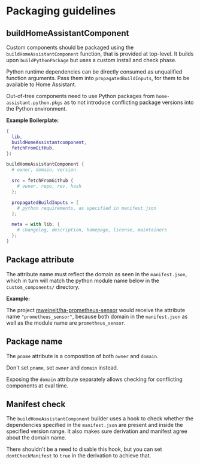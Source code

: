 # Packaging guidelines

## buildHomeAssistantComponent

Custom components should be packaged using the
 `buildHomeAssistantComponent` function, that is provided at top-level.
It builds upon `buildPythonPackage` but uses a custom install and check
phase.

Python runtime dependencies can be directly consumed as unqualified
function arguments. Pass them into `propagatedBuildInputs`, for them to
be available to Home Assistant.

Out-of-tree components need to use Python packages from
`home-assistant.python.pkgs` as to not introduce conflicting package
versions into the Python environment.


**Example Boilerplate:**

```nix
{
  lib,
  buildHomeAssistantcomponent,
  fetchFromGitHub,
}:

buildHomeAssistantComponent {
  # owner, domain, version

  src = fetchFromGithub {
    # owner, repo, rev, hash
  };

  propagatedBuildInputs = [
    # python requirements, as specified in manifest.json
  ];

  meta = with lib; {
    # changelog, description, homepage, license, maintainers
  };
}
```

## Package attribute

The attribute name must reflect the domain as seen in the
`manifest.json`, which in turn will match the python module name below
in the `custom_components/` directory.

**Example:**

The project [mweinelt/ha-prometheus-sensor](https://github.com/mweinelt/ha-prometheus-sensor/blob/1.0.0/custom_components/prometheus_sensor/manifest.json#L2)
would receive the attribute name `"prometheus_sensor"`, because both
domain in the `manifest.json` as well as the module name are
`prometheus_sensor`.

## Package name

The `pname` attribute is a composition of both `owner` and `domain`.

Don't set `pname`, set `owner` and `domain` instead.

Exposing the `domain` attribute separately allows checking for
conflicting components at eval time.

## Manifest check

The `buildHomeAssistantComponent` builder uses a hook to check whether
the dependencies specified in the `manifest.json` are present and
inside the specified version range. It also makes sure derivation
and manifest agree about the domain name.

There shouldn't be a need to disable this hook, but you can set
`dontCheckManifest` to `true` in the derivation to achieve that.
